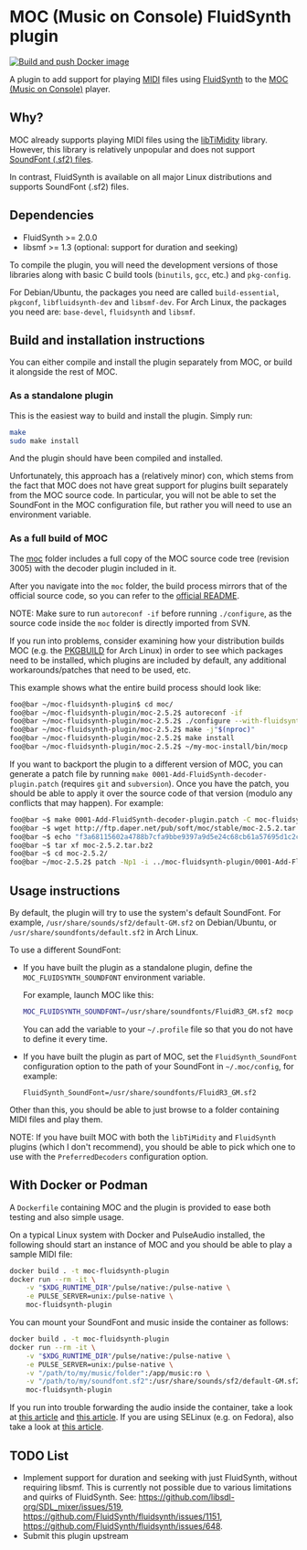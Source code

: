 # MOC (Music on Console) FluidSynth plugin

[![Build and push Docker image](https://github.com/joanbm/moc-fluidsynth-plugin/actions/workflows/docker_build_push.yml/badge.svg)](https://github.com/joanbm/moc-fluidsynth-plugin/actions/workflows/docker_build_push.yml)

A plugin to add support for playing [MIDI](https://en.wikipedia.org/wiki/MIDI) files using [FluidSynth](https://www.fluidsynth.org/) to the [MOC (Music on Console)](https://moc.daper.net/) player.

## Why?

MOC already supports playing MIDI files using the [libTiMidity](https://sourceforge.net/projects/libtimidity/) library. However, this library is relatively unpopular and does not support [SoundFont (.sf2) files](https://en.wikipedia.org/wiki/SoundFont).

In contrast, FluidSynth is available on all major Linux distributions and supports SoundFont (.sf2) files.

## Dependencies

* FluidSynth >= 2.0.0
* libsmf >= 1.3 (optional: support for duration and seeking)

To compile the plugin, you will need the development versions of those libraries along with basic C build tools (`binutils`, `gcc`, etc.) and `pkg-config`.

For Debian/Ubuntu, the packages you need are called `build-essential`, `pkgconf`, `libfluidsynth-dev` and `libsmf-dev`.
For Arch Linux, the packages you need are: `base-devel`, `fluidsynth` and `libsmf`.

## Build and installation instructions

You can either compile and install the plugin separately from MOC, or build it alongside the rest of MOC.

### As a standalone plugin

This is the easiest way to build and install the plugin. Simply run:

```sh
make
sudo make install
```

And the plugin should have been compiled and installed.

Unfortunately, this approach has a (relatively minor) con, which stems from the fact that MOC does not have great support for plugins built separately from the MOC source code.
In particular, you will not be able to set the SoundFont in the MOC configuration file, but rather you will need to use an environment variable.

### As a full build of MOC

The [moc](moc) folder includes a full copy of the MOC source code tree (revision 3005) with the decoder plugin included in it.

After you navigate into the `moc` folder, the build process mirrors that of the official source code, so you can refer to the [official README](https://moc.daper.net/node/87).

NOTE: Make sure to run `autoreconf -if` before running `./configure`, as the source code inside the `moc` folder is directly imported from SVN.

If you run into problems, consider examining how your distribution builds MOC (e.g. the [PKGBUILD](https://gitlab.archlinux.org/archlinux/packaging/packages/moc/-/blob/main/PKGBUILD) for Arch Linux) in order to see which packages need to be installed, which plugins are included by default, any additional workarounds/patches that need to be used, etc.

This example shows what the entire build process should look like:

```sh
foo@bar ~/moc-fluidsynth-plugin$ cd moc/
foo@bar ~/moc-fluidsynth-plugin/moc-2.5.2$ autoreconf -if
foo@bar ~/moc-fluidsynth-plugin/moc-2.5.2$ ./configure --with-fluidsynth --prefix=$HOME/my-moc-install --disable-cache --without-ffmpeg
foo@bar ~/moc-fluidsynth-plugin/moc-2.5.2$ make -j"$(nproc)"
foo@bar ~/moc-fluidsynth-plugin/moc-2.5.2$ make install
foo@bar ~/moc-fluidsynth-plugin/moc-2.5.2$ ~/my-moc-install/bin/mocp
```

If you want to backport the plugin to a different version of MOC, you can generate a patch file by running `make 0001-Add-FluidSynth-decoder-plugin.patch` (requires `git` and `subversion`).
Once you have the patch, you should be able to apply it over the source code of that version (modulo any conflicts that may happen). For example:

```sh
foo@bar ~$ make 0001-Add-FluidSynth-decoder-plugin.patch -C moc-fluidsynth-plugin
foo@bar ~$ wget http://ftp.daper.net/pub/soft/moc/stable/moc-2.5.2.tar.bz2
foo@bar ~$ echo "f3a68115602a4788b7cfa9bbe9397a9d5e24c68cb61a57695d1c2c3ecf49db08  moc-2.5.2.tar.bz2" | sha256sum -c
foo@bar ~$ tar xf moc-2.5.2.tar.bz2
foo@bar ~$ cd moc-2.5.2/
foo@bar ~/moc-2.5.2$ patch -Np1 -i ../moc-fluidsynth-plugin/0001-Add-FluidSynth-decoder-plugin.patch
```

## Usage instructions

By default, the plugin will try to use the system's default SoundFont.
For example, `/usr/share/sounds/sf2/default-GM.sf2` on Debian/Ubuntu, or `/usr/share/soundfonts/default.sf2` in Arch Linux.

To use a different SoundFont:

- If you have built the plugin as a standalone plugin, define the `MOC_FLUIDSYNTH_SOUNDFONT` environment variable.

  For example, launch MOC like this:

  ```sh
  MOC_FLUIDSYNTH_SOUNDFONT=/usr/share/soundfonts/FluidR3_GM.sf2 mocp
  ```

  You can add the variable to your `~/.profile` file so that you do not have to define it every time.

- If you have built the plugin as part of MOC, set the `FluidSynth_SoundFont` configuration option to the path of your SoundFont in `~/.moc/config`, for example:

  ```
  FluidSynth_SoundFont=/usr/share/soundfonts/FluidR3_GM.sf2
  ```

Other than this, you should be able to just browse to a folder containing MIDI files and play them.

NOTE: If you have built MOC with both the `libTiMidity` and `FluidSynth` plugins (which I don't recommend), you should be able to pick which one to use with the `PreferredDecoders` configuration option.

## With Docker or Podman

A `Dockerfile` containing MOC and the plugin is provided to ease both testing and also simple usage.

On a typical Linux system with Docker and PulseAudio installed, the following should start an instance of MOC and you should be able to play a sample MIDI file:

```sh
docker build . -t moc-fluidsynth-plugin
docker run --rm -it \
    -v "$XDG_RUNTIME_DIR"/pulse/native:/pulse-native \
    -e PULSE_SERVER=unix:/pulse-native \
    moc-fluidsynth-plugin
```

You can mount your SoundFont and music inside the container as follows:

```sh
docker build . -t moc-fluidsynth-plugin
docker run --rm -it \
    -v "$XDG_RUNTIME_DIR"/pulse/native:/pulse-native \
    -e PULSE_SERVER=unix:/pulse-native \
    -v "/path/to/my/music/folder":/app/music:ro \
    -v "/path/to/my/soundfont.sf2":/usr/share/sounds/sf2/default-GM.sf2:ro \
    moc-fluidsynth-plugin
```

If you run into trouble forwarding the audio inside the container, take a look at [this article](https://github.com/mviereck/x11docker/wiki/Container-sound:-ALSA-or-Pulseaudio) and [this article](https://joonas.fi/2020/12/audio-in-docker-containers-linux-audio-subsystems-spotifyd/).
If you are using SELinux (e.g. on Fedora), also take a look at [this article](https://github.com/mviereck/x11docker/wiki/SELinux).

## TODO List

* Implement support for duration and seeking with just FluidSynth, without requiring libsmf.
  This is currently not possible due to various limitations and quirks of FluidSynth.
  See: https://github.com/libsdl-org/SDL_mixer/issues/519, https://github.com/FluidSynth/fluidsynth/issues/1151, https://github.com/FluidSynth/fluidsynth/issues/648.
* Submit this plugin upstream
